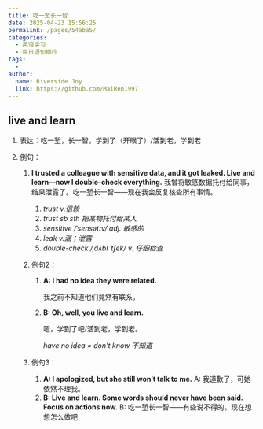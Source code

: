 ```yaml
---
title: 吃一堑长一智
date: 2025-04-23 15:56:25
permalink: /pages/54aba5/
categories:
  - 英语学习
  - 每日语句摘抄
tags:
  - 
author: 
  name: Riverside Joy
  link: https://github.com/MaiRen1997
---
```

## live and learn

1. 表达：吃一堑，长一智，学到了（开眼了）/活到老，学到老

2. 例句：

   1. **I trusted a colleague with sensitive data, and it got leaked. Live and learn—now I double-check everything.**
      我曾将敏感数据托付给同事，结果泄露了。吃一堑长一智——现在我会反复核查所有事情。

      1. *trust v.信赖*
      2. *trust sb sth 把某物托付给某人*
      3. *sensitive /ˈsensətɪv/ adj.* *敏感的*
      4. *leak v.漏；泄露*
      5. *double-check /ˌdʌbl ˈtʃek/ v.* *仔细检查*

   2. 例句2：

      1. **A: I had no idea they were related.**

         我之前不知道他们竟然有联系。

      2. **B: Oh, well, you live and learn.**

         嗯，学到了吧/活到老，学到老。

         *have no idea = don't know 不知道*

   3. 例句3：

      1. **A: I apologized, but she still won’t talk to me.**
         A: 我道歉了，可她依然不理我。
      2. **B: Live and learn. Some words should never have been said. Focus on actions now.**
         B: 吃一堑长一智——有些说不得的。现在想想怎么做吧

      



























